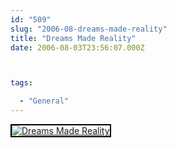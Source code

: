 ```yaml
---
id: "509"
slug: "2006-08-dreams-made-reality"
title: "Dreams Made Reality"
date: 2006-08-03T23:56:07.000Z



tags:

  - "General"
---
```

<div class="sqs-html-content">
  <div style="float: left; margin-right: 10px; margin-bottom: 10px;"> <a href="http://www.flickr.com/photos/mclazarus/206217924/" title="Dreams Made Reality"><img src="http://static.flickr.com/49/206217924_1d1997855c_m.jpg" alt="Dreams Made Reality" style="border: solid 2px #000000;" /></a>
</div>
<p><br clear="all" /></p>
</div>
